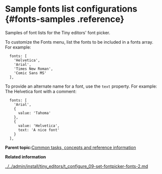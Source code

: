 # Sample fonts list configurations {#fonts-samples .reference}

Samples of font lists for the Tiny editors' font picker.

To customize the Fonts menu, list the fonts to be included in a fonts array. For example:

```
  fonts: [
    'Helvetica',
    'Arial',
    'Times New Roman',
    'Comic Sans MS'
  ],
```

To provide an alternate name for a font, use the `text` property. For example: The Helvetica font with a comment:

```
  fonts: [
    'Arial',
    {
      value: 'Tahoma'
    },
    {
      value: 'Helvetica',
      text: 'A nice font'
    }
  ],
```

**Parent topic:**[Common tasks, concepts and reference information](../../install/tiny_editors/r_appendix.md)

**Related information**  


[../../admin/install/tiny\_editors/t\_configure\_09-set-fontpicker-fonts-2.md](../../admin/install/tiny_editors/t_configure_09-set-fontpicker-fonts-2.md)

